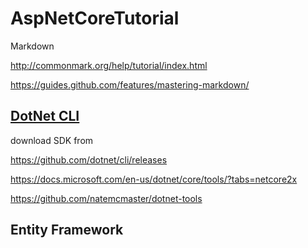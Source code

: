 # AspNetCoreTutorial

Markdown

http://commonmark.org/help/tutorial/index.html

https://guides.github.com/features/mastering-markdown/


## [DotNet CLI](https://github.com/muratcabuk/AspNetCoreTutorial/tree/master/1DotNetCLI)



download SDK from 

https://github.com/dotnet/cli/releases

https://docs.microsoft.com/en-us/dotnet/core/tools/?tabs=netcore2x

https://github.com/natemcmaster/dotnet-tools


## Entity Framework

